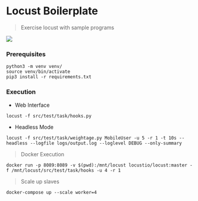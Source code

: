 # Locust Boilerplate
> Exercise locust with sample programs

![](https://i.imgur.com/xBUY4kw.png)

### Prerequisites

    python3 -m venv venv/
    source venv/bin/activate
    pip3 install -r requirements.txt

### Execution

- Web Interface
```
locust -f src/test/task/hooks.py
```
- Headless Mode
```
locust -f src/test/task/weightage.py MobileUser -u 5 -r 1 -t 10s --headless --logfile logs/output.log --loglevel DEBUG --only-summary
```
> Docker Execution
```
docker run -p 8089:8089 -v $(pwd):/mnt/locust locustio/locust:master -f /mnt/locust/src/test/task/hooks -u 4 -r 1
```
> Scale up slaves
``` 
docker-compose up --scale worker=4
```